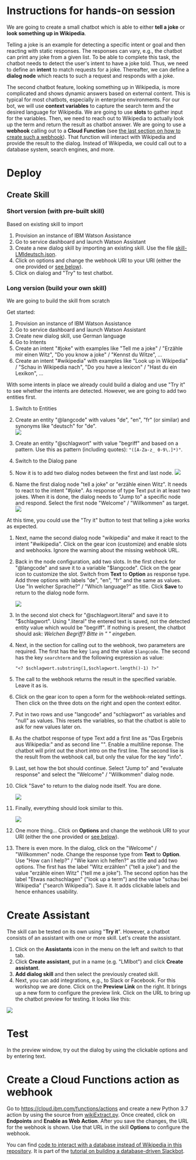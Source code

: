 # Instructions for hands-on session

We are going to create a small chatbot which is able to either **tell a joke** or **look something up in Wikipedia**. 

Telling a joke is an example for detecting a specific intent or goal and then reacting with static responses. The responses can vary, e.g., the chatbot can print any joke from a given list. To be able to complete this task, the chatbot needs to detect the user's intent to have a joke told. Thus, we need to define an **intent** to match requests for a joke. Thereafter, we can define a **dialog node** which reacts to such a request and responds with a joke.

The second chatbot feature, looking something up in Wikipedia, is more complicated and shows dynamic answers based on external content. This is typical for most chatbots, especially in enterprise environments. For our bot, we will use **context variables** to capture the search term and the desired language for Wikipedia. We are going to use **slots** to gather input for the variables. Then, we need to reach out to Wikipedia to actually look up the term and return the result as chatbot answer. We are going to use a **webhook** calling out to a **Cloud Function** (see [the last section on how to create such a webhook](#create-a-cloud-functions-action-as-webhook)). That function will interact with Wikipedia and provide the result to the dialog. Instead of Wikipedia, we could call out to a database system, search engines, and more.


# Deploy

## Create Skill

### Short version (with pre-built skill)
Based on existing skill to import
1. Provision an instance of IBM Watson Assistance
2. Go to service dashboard and launch Watson Assistant
3. Create a new dialog skill by importing an existing skill. Use the file [skill-LMIdeutsch.json](skill-LMIdeutsch.json).
4. Click on options and change the webhook URI to your URI (either the one provided or [see below](#create-a-cloud-functions-action-as-webhook)).
5. Click on dialog and "Try" to test chatbot.

### Long version (build your own skill)
We are going to build the skill from scratch

Get started:
1. Provision an instance of IBM Watson Assistance
2. Go to service dashboard and launch Watson Assistant
3. Create new dialog skill, use German language
4. Go to Intents
5. Create an intent "#joke" with examples like "Tell me a joke" / "Erzähle mir einen Witz", "Do you know a joke" / "Kennst du Witze", ...
6. Create an intent "#wikipedia" with examples like "Look up in Wikipedia" / "Schau in Wikipedia nach", "Do you have a lexicon" / "Hast du ein Lexikon", ...
   
With some intents in place we already could build a dialog and use "Try it" to see whether the intents are detected. However, we are going to add two entities first.


1. Switch to Entities
2. Create an entity "@langcode" with values "de", "en", "fr" (or similar) and synonyms like "deutsch" for "de".   
   ![](assets/WAchatbot_langcode.jpg)
3.  Create an entity "@schlagwort" with value "begriff" and based on a pattern. Use this as pattern (including quotes): `"([A-Za-z_ 0-9\.]*)"`.
4.  Switch to the Dialog pane
5.  Now it is to add two dialog nodes between the first and last node.
    ![](assets/WAchatbot_dialog.jpg)

6.  Name the first dialog node "tell a joke" or "erzähle einen Witz". It needs to react to the intent "#joke". As response of type Text put in at least two jokes. When it is done, the dialog needs to "Jump to" a specific node and respond. Select the first node "Welcome" / "Willkommen" as target.
    ![](assets/WAchatbot_dialog_joke.png)

At this time, you could use the "Try it" button to test that telling a joke works as expected.


1.  Next, name the second dialog node "wikipedia" and make it react to the intent "#wikipedia". Click on the gear icon (customize) and enable slots and webhooks. Ignore the warning about the missing webhook URL.  
2.  Back in the node configuration, add two slots. In the first check for "@langcode" and save it to a variable "$langcode". Click on the gear icon to customize the slot. Switch from **Text** to **Option** as response type. Add three options with labels "de", "en", "fr" and the same as values. Use "In welcher Sprache?" / "Which language?" as title. Click **Save** to return to the dialog node form.

    ![](assets/WAchatbot_dialog_slots.jpg)
3.  In the second slot check for "@schlagwort.literal" and save it to "$schlagwort". Using ".literal" the entered text is saved, not the detected entity value which would be "begriff". If nothing is present, the chatbot should ask: *Welchen Begriff? Bitte in " " eingeben.*   
4.  Next, in the section for calling out to the webhook, two parameters are required. The first has the key `lang` and the value `$langcode`. The second has the key `searchterm` and the following expression as value:   
    ```
    "<? $schlagwort.substring(1,$schlagwort.length()-1) ?>"
    ```
5. The call to the webhook returns the result in the specified variable. Leave it as is.   
6. Click on the gear icon to open a form for the webhook-related settings. Then click on the three dots on the right and open the context editor.
7. Put in two rows and use "langcode" and "schlagwort" as variables and "null" as values. This resets the variables, so that the chatbot is able to ask for new values later on.
8. As the chatbot response of type Text add a first line as "Das Ergebnis aus Wikipedia:" and as second line "<? $webhook_result_1.info ?>". Enable a multiline reponse. The chatbot will print out the short intro on the first line. The second lise is the result from the webhook call, but only the value for the key "info".
9. Last, set how the bot should continue. Select "Jump to" and "evaluate response" and select the "Welcome" / "Willkommen" dialog node.
10. Click "Save" to return to the dialog node itself. You are done.

    ![](assets/WAchatbot_dialog_webhook.jpg)

11. Finally, everything should look similar to this.

    ![](assets/WAchatbot_dialog_schlagwort.png)

12. One more thing... Click on **Options** and change the webhook URI to your URI (either the one provided or [see below](#create-a-cloud-functions-action-as-webhook)).
13. There is even more. In the dialog, click on the "Welcome" / "Willkommen" node. Change the response type from **Text** to **Option**. Use "How can I help?" / "Wie kann ich helfen?" as title and add two options. The first has the label "Witz erzählen" ("tell a joke") and the value "erzähle einen Witz" ("tell me a joke"). The second option has the label "Etwas nachschlagen" ("look up a term") and the value "schau bei Wikipedia" ("search Wikipedia"). Save it. It adds clickable labels and hence enhances usability.


# Create Assistant
The skill can be tested on its own using "**Try it**". However, a chatbot consists of an assistant with one or more skill. Let's create the assistant.

1. Click on the **Assistants** icon in the menu on the left and switch to that tab.
2. Click **Create assistant**, put in a name (e.g. "LMIbot") and click **Create assistant**.
3. **Add dialog skill** and then select the previously created skill.
4. Next, you can add integrations, e.g., to Slack or Facebook. For this workshop we are done. Click on the **Preview Link** on the right. It brings up a new form to configure the preview link. Click on the URL to bring up the chatbot preview for testing. It looks like this:

![](assets/WAchatbot_preview.jpg)

# Test
In the preview window, try out the dialog by using the clickable options and by entering text.


# Create a Cloud Functions action as webhook
Go to https://cloud.ibm.com/functions/actions and create a new Python 3.7 action by using the source from [wikiExtract.py](functions/wikiExtract.py). Once created, click on **Endpoints** and **Enable as Web Action**. After you save the changes, the URL for the webhook is shown. Use that URL in the skill **Options** to configure the webhook.

You can find [code to interact with a database instead of Wikipedia in this repository](https://github.com/IBM-Cloud/slack-chatbot-database-watson). It is part of the [tutorial on building a database-driven Slackbot](https://cloud.ibm.com/docs/tutorials?topic=solution-tutorials-slack-chatbot-database-watson).